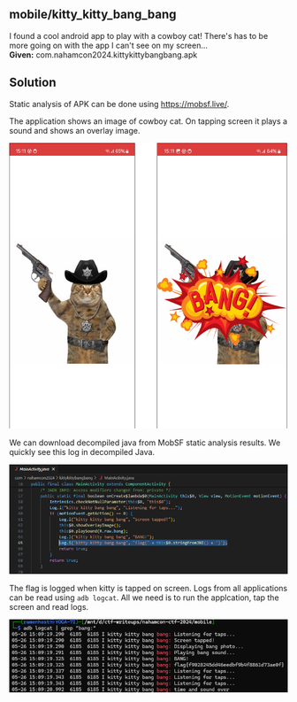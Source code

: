 ## mobile/kitty_kitty_bang_bang

I found a cool android app to play with a cowboy cat! There's has to be more going on with the app I can't see on my screen...   
**Given:** com.nahamcon2024.kittykittybangbang.apk

## Solution

Static analysis of APK can be done using https://mobsf.live/. 

The application shows an image of cowboy cat. On tapping screen it plays a sound and shows an overlay image.

![App screenshots](app.png)

We can download decompiled java from MobSF static analysis results. We quickly see this log in decompiled Java.

![Logging flag](log-flag.png)

The flag is logged when kitty is tapped on screen. Logs from all applications can be read using `adb logcat`. All we need is to run the applcation, tap the screen and read logs.

![logcat](logcat.png)